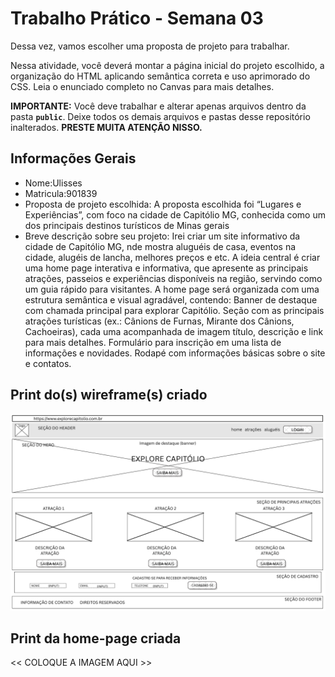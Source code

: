 # Trabalho Prático - Semana 03

Dessa vez, vamos escolher uma proposta de projeto para trabalhar.

Nessa atividade, você deverá montar a página inicial do projeto escolhido, a organização do HTML aplicando semântica correta e uso aprimorado do CSS. Leia o enunciado completo no Canvas para mais detalhes.

**IMPORTANTE:** Você deve trabalhar e alterar apenas arquivos dentro da pasta **`public`**. Deixe todos os demais arquivos e pastas desse repositório inalterados. **PRESTE MUITA ATENÇÃO NISSO.**

## Informações Gerais

- Nome:Ulisses
- Matricula:901839
- Proposta de projeto escolhida:
A proposta escolhida foi “Lugares e Experiências”, com foco na cidade de Capitólio MG, conhecida como um dos principais destinos turísticos de Minas gerais
- Breve descrição sobre seu projeto:
Irei criar um site informativo da cidade de Capitólio MG, nde mostra aluguéis de casa, eventos na cidade, alugéis de lancha, melhores preços e etc.
A ideia central é criar uma home page interativa e informativa, que apresente as principais atrações, passeios e experiências
disponíveis na região, servindo como um guia rápido para visitantes.
A home page será organizada com uma estrutura semântica e visual agradável, contendo:
Banner de destaque com chamada principal para explorar Capitólio.
Seção com as principais atrações turísticas (ex.: Cânions de Furnas, Mirante dos Cânions, Cachoeiras), cada uma acompanhada de imagem
título, descrição e link para mais detalhes.
Formulário para inscrição em uma lista de informações e novidades.
Rodapé com informações básicas sobre o site e contatos.

## Print do(s) wireframe(s) criado

![Wireframe da home](public/wireframe.png)

## Print da home-page criada

<<  COLOQUE A IMAGEM AQUI >>
